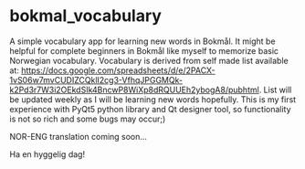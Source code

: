 # bokmal_vocabulary
A simple vocabulary app for learning new words in Bokmål. It might be helpful for complete beginners in Bokmål like myself to memorize basic Norwegian vocabulary.
Vocabulary is derived from self made list available at: https://docs.google.com/spreadsheets/d/e/2PACX-1vS06w7mvCUDIZCQklI2cg3-VfhqJPGGMQk-k2Pd3r7W3i2OEkdSIk4BncwP8WiXp8dRQUUEh2ybogA8/pubhtml. List will be updated weekly as I will be learning new words hopefully.
This is my first experience with PyQt5 python library and Qt designer tool, so functionality is not so rich and some bugs may occur;)

NOR-ENG translation coming soon...

Ha en hyggelig dag!
